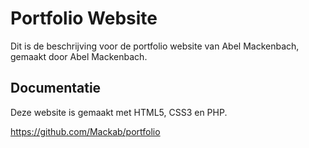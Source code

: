 # Portfolio Website

Dit is de beschrijving voor de portfolio website van Abel Mackenbach, gemaakt door Abel Mackenbach.

## Documentatie

Deze website is gemaakt met HTML5, CSS3 en PHP.

https://github.com/Mackab/portfolio
